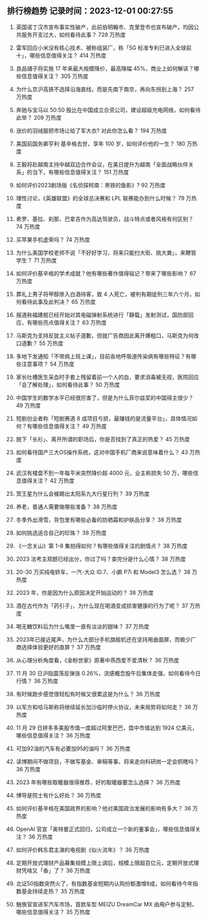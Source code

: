 
## 排行榜趋势 记录时间：2023-12-01 00:27:55
  
  1. 英国诺丁汉市宣布事实性破产，此前伯明翰市、克里登市也宣布破产，均因公共服务开支过大，如何看待此事？ 728 万热度
    
  2. 雷军回应小米没有核心技术、被称组装厂，称「5G 标准专利已进入全球前十」，哪些信息值得关注？ 414 万热度
    
  3. 良品铺子将实施 17 年来最大规模降价，最高降幅 45%，商业上如何解读？哪些信息值得关注？ 305 万热度
    
  4. 为什么京沪高铁不选择沿海直线，而是先南下南京，再向东拐到上海？ 257 万热度
    
  5. 奔驰与宝马以 50:50 股比在中国成立合资公司，建设超级充电网络，如何看待此举？ 209 万热度
    
  6. 涨价的羽绒服把市场让给了军大衣? 对此你怎么看？ 194 万热度
    
  7. 美国前国务卿亨利·基辛格去世，享年 100 岁，如何评价他的一生？ 180 万热度
    
  8. 王毅将赴越南主持中越双边合作会议，在美日提升为越南「全面战略伙伴关系」的当下，有哪些信息值得关注？ 151 万热度
    
  9. 如何评价2023剧场版《名侦探柯南：黑铁的鱼影》? 92 万热度
    
  10. 理性讨论，《英雄联盟》的全球总决赛和 LPL 联赛能办到什么时候？ 79 万热度
    
  11. 希罗、基拉、刹那、巴拿吉作为高达驾驶员，战斗特点或者风格有何区别？ 74 万热度
    
  12. 买苹果手机虚荣吗？ 74 万热度
    
  13. 为什么美国学校老师不说「不好好学习，将来只能扫大街、挑大粪」，来鞭笞学生？ 71 万热度
    
  14. 如何评价基辛格的学术成就？他有哪些著作值得铭记？带来了哪些影响？ 67 万热度
    
  15. 葬礼上男子将甲醇掺入白酒待客，致 4 人死亡，被判有期徒刑三年六个月，如何看待此事及此判决？ 65 万热度
    
  16. 报道称福建舰已经开始对其电磁弹射系统进行「静载」发射测试，国防部回应，有哪些亮点值得关注？ 63 万热度
    
  17. 马斯克为支持反犹主义帖子道歉，但就广告商因此离开爆粗口，马斯克为何改口道歉？ 55 万热度
    
  18. 多地下发通知「不带病上班上课」，目前各地呼吸道传染病有哪些特征？有哪些注意事项？ 54 万热度
    
  19. 家长吐槽医生采血时手套上残留着前一个人的血，要求消毒被无视，医院回应「会了解处理」，如何看待此事？ 50 万热度
    
  20. 中国学生的数学水平已经很厉害了，但是为什么菲尔兹奖的中国得主很少？ 49 万热度
    
  21. 短剧创业者称「短剧赛道 8 成项目亏损，最赚钱的是流量平台」，具体情况如何？有哪些信息值得关注？ 49 万热度
    
  22. 脱下「长衫」、离开所谓的职场后，你是否找到了真正的热爱？ 45 万热度
    
  23. 如何看待国产三大OS操作系统，这对中国手机厂商来说意味着什么？ 43 万热度
    
  24. 武汉有楼盘不到一年每平米突然降价超 4000 元，业主称损失 50 万，哪些信息值得关注？ 42 万热度
    
  25. 冥王星为什么会被踢出太阳系九大行星行列？ 39 万热度
    
  26. 养老，普通人需要做哪些准备？ 38 万热度
    
  27. 冬季外出滑雪，背包里有哪些必备的防晒霜和护肤品分享？ 38 万热度
    
  28. 如何挑选适合自己的珍珠？ 38 万热度
    
  29. 《一念关山》第 1-8 集拍得如何？有哪些值得关注的剧情点？ 38 万热度
    
  30. 2023 法考主观题已经出分，你过了吗？查完分是什么心情？ 38 万热度
    
  31. 20-30 万买纯电轿车，一汽-大众 ID.7、小鹏 P7i 和 Model3 怎么选？ 38 万热度
    
  32. 2023 年，你是因为什么原因决定开始运动的？ 38 万热度
    
  33. 酒在古代作为「药引子」，为什么现在喝酒变成损害健康的行为了呢？ 37 万热度
    
  34. 喝无糖饮料后为什么嘴里一直有淡淡的甜味？ 37 万热度
    
  35. 2023年已接近尾声，为什么大部分手机旗舰机还在坚持用曲面屏，而极少厂商选择体验更好的直屏？ 37 万热度
    
  36. 从心理分析角度看，《金粉世家》原著中燕西爱不爱清秋？ 36 万热度
    
  37. 11 月 30 日沪指震荡反弹涨 0.26%，流感概念股午后集体走强，如何看待今日行情？ 36 万热度
    
  38. 有时候跑步感觉很轻松有时候又很累这是为什么？ 36 万热度
    
  39. 以军方和哈马斯称将继续延长加沙临时停火协议，未来局势将如何走？ 36 万热度
    
  40. 11 月 29 日拼多多美股市值一度超过阿里巴巴，盘中市值达到 1924 亿美元，哪些信息值得关注？ 36 万热度
    
  41. 可加92油的汽车有必要加95的油吗？ 36 万热度
    
  42. 读博期间不做项目，不做写基金、审稿等事，将来走向科研岗一定会抓瞎吗？ 36 万热度
    
  43. 2023 年有哪些取暖器值得推荐，好的取暖器要怎么选择？ 36 万热度
    
  44. 博导是院士有什么好处？ 36 万热度
    
  45. 如何评价基辛格在美国政界的影响？他对美国政治发展的影响有多大？ 36 万热度
    
  46. OpenAI 官宣「奥特曼正式回归，公司成立一个新的董事会」，哪些信息值得关注？ 36 万热度
    
  47. 如何评价韩东君主演的电视剧《似火流年》？ 36 万热度
    
  48. 定期开放式理财产品募集规模上限上调后，规模上限超百亿元，定期开放式理财凭啥又「香」了？ 36 万热度
    
  49. 北证50指数突然火了，有指数基金短期内认购份额激增8成，如何看待今年指数基金持续走热？ 35 万热度
    
  50. 魅族官宣进军汽车市场，首款车型 MEIZU DreamCar MX 由用户参与定制，哪些信息值得关注？ 35 万热度
    